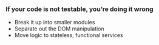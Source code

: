 ### If your code is not testable, you’re doing it wrong
* Break it up into smaller modules
* Separate out the DOM manipulation
* Move logic to stateless, functional services

